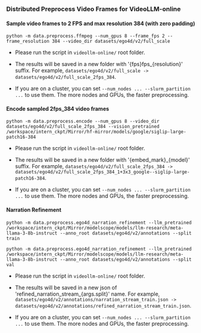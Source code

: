 ### Distributed Preprocess Video Frames for VideoLLM-online

#### Sample video frames to 2 FPS and max resolution 384 (with zero padding)

```
python -m data.preprocess.ffmpeg --num_gpus 8 --frame_fps 2 --frame_resolution 384 --video_dir datasets/ego4d/v2/full_scale
```

- Please run the script in ```videollm-online/``` root folder.

- The results will be saved in a new folder with '{fps}fps_{resolution}' suffix. For example, ```datasets/ego4d/v2/full_scale -> datasets/ego4d/v2/full_scale_2fps_384```.

- If you are on a cluster, you can set ```--num_nodes ... --slurm_partition ...``` to use them. The more nodes and GPUs, the faster preprocessing.

#### Encode sampled 2fps_384 video frames

```
python -m data.preprocess.encode --num_gpus 8 --video_dir datasets/ego4d/v2/full_scale_2fps_384 --vision_pretrained /workspace/intern_ckpt/Mirror/hf-mirror/models/google/siglip-large-patch16-384
```

- Please run the script in ```videollm-online/``` root folder.

- The results will be saved in a new folder with '{embed_mark}_{model}' suffix. For example, ```datasets/ego4d/v2/full_scale_2fps_384 -> datasets/ego4d/v2/full_scale_2fps_384_1+3x3_google--siglip-large-patch16-384```.

- If you are on a cluster, you can set ```--num_nodes ... --slurm_partition ...``` to use them. The more nodes and GPUs, the faster preprocessing.

#### Narration Refinement

```
python -m data.preprocess.ego4d_narration_refinement --llm_pretrained /workspace/intern_ckpt/Mirror/modelscope/models/llm-research/meta-llama-3-8b-instruct --anno_root datasets/ego4d/v2/annotations --split train

python -m data.preprocess.ego4d_narration_refinement --llm_pretrained /workspace/intern_ckpt/Mirror/modelscope/models/llm-research/meta-llama-3-8b-instruct --anno_root datasets/ego4d/v2/annotations --split val
```

- Please run the script in ```videollm-online/``` root folder.

- The results will be saved in a new json of 'refined_narration_stream_{args.split}' name. For example, ```datasets/ego4d/v2/annotations/narration_stream_train.json -> datasets/ego4d/v2/annotations/refined_narration_stream_train.json```.

- If you are on a cluster, you can set ```--num_nodes ... --slurm_partition ...``` to use them. The more nodes and GPUs, the faster preprocessing.